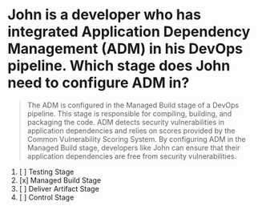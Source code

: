 # John is a developer who has integrated Application Dependency Management (ADM) in his DevOps pipeline. Which stage does John need to configure ADM in?

> The ADM is configured in the Managed Build stage of a DevOps pipeline. This stage is responsible for compiling, building, and packaging the code. ADM detects security vulnerabilities in application dependencies and relies on scores provided by the Common Vulnerability Scoring System. By configuring ADM in the Managed Build stage, developers like John can ensure that their application dependencies are free from security vulnerabilities.

1. [ ] Testing Stage
1. [x] Managed Build Stage
1. [ ] Deliver Artifact Stage
1. [ ] Control Stage